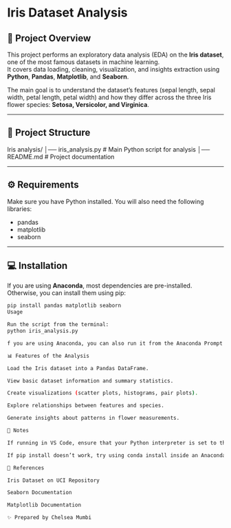 # Iris Dataset Analysis

## 📌 Project Overview
This project performs an exploratory data analysis (EDA) on the **Iris dataset**, one of the most famous datasets in machine learning.  
It covers data loading, cleaning, visualization, and insights extraction using **Python**, **Pandas**, **Matplotlib**, and **Seaborn**.  

The main goal is to understand the dataset’s features (sepal length, sepal width, petal length, petal width) and how they differ across the three Iris flower species: **Setosa, Versicolor, and Virginica**.

---

## 📂 Project Structure
Iris analysis/
│── iris_analysis.py # Main Python script for analysis
│── README.md # Project documentation


---

## ⚙️ Requirements
Make sure you have Python installed. You will also need the following libraries:

- pandas
- matplotlib
- seaborn

---

## 💻 Installation
If you are using **Anaconda**, most dependencies are pre-installed.  
Otherwise, you can install them using pip:

```bash
pip install pandas matplotlib seaborn
Usage

Run the script from the terminal:
python iris_analysis.py

f you are using Anaconda, you can also run it from the Anaconda Prompt.

📊 Features of the Analysis

Load the Iris dataset into a Pandas DataFrame.

View basic dataset information and summary statistics.

Create visualizations (scatter plots, histograms, pair plots).

Explore relationships between features and species.

Generate insights about patterns in flower measurements.

📝 Notes

If running in VS Code, ensure that your Python interpreter is set to the same environment where pandas, matplotlib, and seaborn are installed.

If pip install doesn’t work, try using conda install inside an Anaconda environment.

📖 References

Iris Dataset on UCI Repository

Seaborn Documentation

Matplotlib Documentation

✨ Prepared by Chelsea Mumbi

